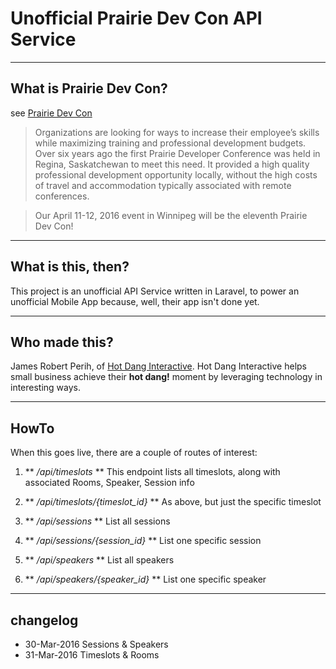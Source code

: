 # Unofficial Prairie Dev Con API Service

----
## What is Prairie Dev Con?
see [Prairie Dev Con](http://www.prairiedevcon.com)

> Organizations are looking for ways to increase their employee’s skills while maximizing training and professional development budgets. Over six years ago the first Prairie Developer Conference was held in Regina, Saskatchewan to meet this need. It provided a high quality professional development opportunity locally, without the high costs of travel and accommodation typically associated with remote conferences.

>Our April 11-12, 2016 event in Winnipeg will be the eleventh Prairie Dev Con!

----
## What is this, then?
This project is an unofficial API Service written in Laravel, to power an unofficial Mobile App because, well, their app isn't done yet.

---
## Who made this?
James Robert Perih, of [Hot Dang Interactive](http://hotdang.ca/). Hot Dang Interactive helps small business achieve their **hot dang!** moment by leveraging technology in interesting ways.

----
## HowTo
When this goes live, there are a couple of routes of interest:

1. ** */api/timeslots* **
This endpoint lists all timeslots, along with associated Rooms, Speaker, Session info

2. ** */api/timeslots/{timeslot_id}* **
As above, but just the specific timeslot

3. ** */api/sessions* **
List all sessions

4. ** */api/sessions/{session_id}* **
List one specific session

5. ** */api/speakers* **
List all speakers

6. ** */api/speakers/{speaker_id}* **
List one specific speaker

----
## changelog
* 30-Mar-2016 Sessions & Speakers
* 31-Mar-2016 Timeslots & Rooms
